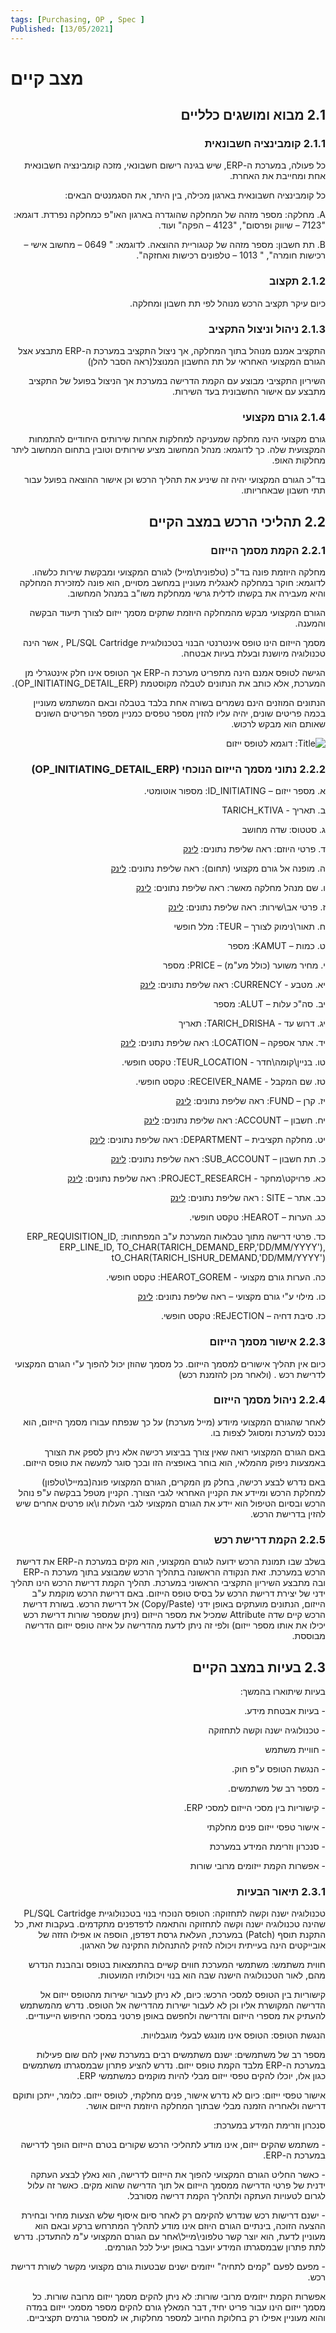 ```yaml
---
tags: [Purchasing, OP , Spec ] 
Published: [13/05/2021]
---
```


# מצב קיים

<div dir="rtl"> 
	



## 2.1 מבוא ומושגים כלליים

### 2.1.1 קומבינציה חשבונאית

כל פעולה, במערכת ה-ERP, שיש בגינה רישום חשבונאי, מזכה קומבינציה חשבונאית אחת ומחייבת את האחרת.

כל קומבינציה חשבונאית בארגון מכילה, בין היתר, את הסגמנטים הבאים:

A. מחלקה: מספר מזהה של המחלקה שהוגדרה בארגון האו"פ כמחלקה נפרדת. דוגמא: "7123 – שיווק ופרסום", "4123 – הפקה" ועוד.

B. תת חשבון: מספר מזהה של קטגוריית ההוצאה. לדוגמא: " 0649 – מחשוב אישי – רכישות חומרה", " 1013 – טלפונים רכישות ואחזקה".

### 2.1.2 תקצוב

כיום עיקר תקציב הרכש מנוהל לפי תת חשבון ומחלקה.

### 2.1.3 ניהול וניצול התקציב

התקציב אמנם מנוהל בתוך המחלקה, אך ניצול התקציב במערכת ה-ERP מתבצע אצל הגורם המקצועי האחראי על תת החשבון המנוצל(ראה הסבר להלן)

השיריון התקציבי מבוצע עם הקמת הדרישה במערכת אך הניצול בפועל של התקציב מתבצע עם אישור החשבונית בעד השירות.

### 2.1.4 גורם מקצועי

גורם מקצועי הינה מחלקה שמעניקה למחלקות אחרות שירותים היחודיים להתמחות המקצועית שלה. כך לדוגמא: מנהל המחשוב מציע שירותים וטובין בתחום המחשוב ליתר מחלקות האופ.

בד"כ הגורם המקצועי יהיה זה שיניע את תהליך הרכש וכן אישור ההוצאה בפועל עבור תתי חשבון שבאחריותו.

## 2.2 תהליכי הרכש במצב הקיים

### 2.2.1 הקמת מסמך הייזום

מחלקה היוזמת פונה בד"כ (טלפונית\\מייל) לגורם המקצועי ומבקשת שירות כלשהו. לדוגמא: חוקר במחלקה לאנגלית מעוניין במחשב מסויים, הוא פונה למזכירת המחלקה והיא מעבירה את בקשתו לדלית גרשי ממחלקת משו"ב במנהל המחשוב.

הגורם המקצועי מבקש מהמחלקה היוזמת שתקים מסמך ייזום לצורך תיעוד הבקשה והמענה.

מסמך הייזום הינו טופס אינטרנטי הבנוי בטכנולוגיית PL/SQL Cartridge , אשר הינה טכנולוגיה מיושנת ובעלת בעיות אבטחה.

הגישה לטופס אמנם הינה מתפריט מערכת ה-ERP אך הטופס אינו חלק אינטגרלי מן המערכת, אלא כותב את הנתונים לטבלה מקוסטמת (OP\_INITIATING\_DETAIL\_ERP).

הנתונים המוזנים הינם נשמרים בשורה אחת בלבד בטבלה ובאם המשתמש מעוניין בכמה פריטים שונים, יהיה עליו להזין מספר טפסים כמניין מספר הפריטים השונים שאותם הוא מבקש לרכוש.

![Title: דוגמא לטופס ייזום](file:///C:/Users/YAKIKI~1.OPE/AppData/Local/Temp/msohtmlclip1/01/clip_image002.png)

### 2.2.2 נתוני מסמך הייזום הנוכחי (OP\_INITIATING\_DETAIL\_ERP)

א. מספר ייזום – ID\_INITIATING: מספור אוטומטי.

ב. תאריך - TARICH\_KTIVA

ג. סטטוס: שדה מחושב

ד. פרטי היוזם: ראה שליפת נתונים: [לינק](Current%20state.md#_%D7%A4%D7%A8%D7%98%D7%99_%D7%94%D7%99%D7%95%D7%96%D7%9D_%E2%80%93)

ה. מופנה אל גורם מקצועי (תחום): ראה שליפת נתונים: [לינק](Current%20state.md#_%D7%9E%D7%95%D7%A4%D7%A0%D7%94_%D7%90%D7%9C_%D7%92%D7%95%D7%A8%D7%9D)

ו. שם מנהל מחלקה מאשר: ראה שליפת נתונים: [לינק](Current%20state.md#_%D7%A9%D7%9D_%D7%9E%D7%A0%D7%94%D7%9C_%D7%9E%D7%97%D7%9C%D7%A7%D7%94)

ז. פרטי אב\\שירות: ראה שליפת נתונים: [לינק](Current%20state.md#_%D7%A4%D7%A8%D7%98%D7%99_%D7%90%D7%91%D7%A9%D7%99%D7%A8%D7%95%D7%AA_%E2%80%93)

ח. תאור\\נימוק לצורך – TEUR: מלל חופשי

ט. כמות – KAMUT: מספר

י. מחיר משוער (כולל מע"מ) – PRICE: מספר

יא. מטבע - CURRENCY: ראה שליפת נתונים: [לינק](Current%20state.md#_%D7%9E%D7%98%D7%91%D7%A2_%E2%80%93_%D7%A9%D7%9C%D7%99%D7%A4%D7%94)

יב. סה"כ עלות – ALUT: מספר

יג. דרוש עד - TARICH\_DRISHA: תאריך

יד. אתר אספקה – LOCATION: ראה שליפת נתונים: [לינק](Current%20state.md#_%D7%90%D7%AA%D7%A8_%D7%90%D7%A1%D7%A4%D7%A7%D7%94_%E2%80%93)

טו. בניין\\קומה\\חדר - TEUR\_LOCATION: טקסט חופשי.

טז. שם המקבל - RECEIVER\_NAME: טקסט חופשי.

יז. קרן – FUND: ראה שליפת נתונים: [לינק](Current%20state.md#_%D7%A8%D7%A9%D7%99%D7%9E%D7%95%D7%AA_%D7%A2%D7%A8%D7%9B%D7%99%D7%9D_)

יח. חשבון – ACCOUNT: ראה שליפת נתונים: [לינק](Current%20state.md#_%D7%A8%D7%A9%D7%99%D7%9E%D7%95%D7%AA_%D7%A2%D7%A8%D7%9B%D7%99%D7%9D_)

יט. מחלקה תקציבית – DEPARTMENT: ראה שליפת נתונים: [לינק](Current%20state.md#_%D7%A8%D7%A9%D7%99%D7%9E%D7%95%D7%AA_%D7%A2%D7%A8%D7%9B%D7%99%D7%9D_)

כ. תת חשבון – SUB\_ACCOUNT: ראה שליפת נתונים: [לינק](Current%20state.md#_%D7%A8%D7%A9%D7%99%D7%9E%D7%95%D7%AA_%D7%A2%D7%A8%D7%9B%D7%99%D7%9D_)

כא. פרויקט\\מחקר - PROJECT\_RESEARCH: ראה שליפת נתונים: [לינק](Current%20state.md#_%D7%A8%D7%A9%D7%99%D7%9E%D7%95%D7%AA_%D7%A2%D7%A8%D7%9B%D7%99%D7%9D_)

כב. אתר – SITE : ראה שליפת נתונים: [לינק](Current%20state.md#_%D7%A8%D7%A9%D7%99%D7%9E%D7%95%D7%AA_%D7%A2%D7%A8%D7%9B%D7%99%D7%9D_)

כג. הערות – HEAROT: טקסט חופשי.

כד. פרטי דרישה מתוך טבלאות המערכת ע"ב המפתחות: ERP\_REQUISITION\_ID, ERP\_LINE\_ID, TO\_CHAR(TARICH\_DEMAND\_ERP,'DD/MM/YYYY'), tO\_CHAR(TARICH\_ISHUR\_DEMAND,'DD/MM/YYYY')

כה. הערות גורם מקצועי - HEAROT\_GOREM: טקסט חופשי.

כו. מילוי ע"י גורם מקצועי – ראה שליפת נתונים: [לינק](Current%20state.md#_%D7%99%D7%9E%D7%95%D7%9C%D7%90_%D7%A2%22%D7%99_%D7%92%D7%95%D7%A8%D7%9D)

כז. סיבת דחיה – REJECTION: טקסט חופשי.

### 2.2.3 אישור מסמך הייזום

כיום אין תהליך אישורים למסמך הייזום. כל מסמך שהוזן יכול להפוך ע"י הגורם המקצועי לדרישת רכש . (ולאחר מכן להזמנת רכש)

### 2.2.4 ניהול מסמך הייזום

לאחר שהגורם המקצועי מיודע (מייל מערכת) על כך שנפתח עבורו מסמך הייזום, הוא נכנס למערכת ומסוגל לצפות בו.

באם הגורם המקצועי רואה שאין צורך בביצוע רכישה אלא ניתן לספק את הצורך באמצעות ניפוק מהמלאי, הוא בוחר באופציה הזו ובכך סוגר למעשה את טופס הייזום.

באם נדרש לבצע רכישה, בחלק מן המקרים, הגורם המקצועי פונה(במייל\\טלפון) למחלקת הרכש ומיידע את הקניין האחראי לגבי הצורך. הקניין מטפל בבקשה ע"פ נוהל הרכש ובסיום הטיפול הוא יידע את הגורם המקצועי לגבי העלות ו\\או פרטים אחרים שיש להזין בדרישת הרכש.

### 2.2.5 הקמת דרישת רכש

בשלב שבו תמונת הרכש ידועה לגורם המקצועי, הוא מקים במערכת ה-ERP את דרישת הרכש במערכת. זאת הנקודה הראשונה בתהליך הרכש שמבוצע בתוך מערכת ה-ERP ובה מתבצע השיריון התקציבי הראשוני במערכת. תהליך הקמת דרישת הרכש הינו תהליך ידני של יצירת דרישת הרכש על בסיס טופס הייזום. באם דרישת הרכש מוקמת ע"ב הייזום, הנתונים מועתקים באופן ידני (Copy/Paste) אל דרישת הרכש. בשורת דרישת הרכש קיים שדה Attribute שמכיל את מספר הייזום (ניתן שמספר שורות דרישת רכש יכילו את אותו מספר ייזום) ולפי זה ניתן לדעת מהדרישה על איזה טופס ייזום הדרישה מבוססת.

## 2.3 בעיות במצב הקיים

בעיות שיתוארו בהמשך:

\- בעיות אבטחת מידע.

\- טכנולוגיה ישנה וקשה לתחזוקה

\- חוויית משתמש

\- הנגשת הטופס ע"פ חוק.

\- מספר רב של משתמשים.

\- קישוריות בין מסכי הייזום למסכי ERP.

\- אישור טפסי ייזום פנים מחלקתי

\- סנכרון וזרימת המידע במערכת

\- אפשרות הקמת ייזומים מרובי שורות

### 2.3.1 תיאור הבעיות

טכנולוגיה ישנה וקשה לתחזוקה: הטופס הנוכחי בנוי בטכנולוגיית PL/SQL Cartridge שהינה טכנולוגיה ישנה וקשה לתחזוקה והתאמה לדפדפנים מתקדמים. בעקבות זאת, כל התקנת תוסף (Patch) במערכת, העלאת גרסת דפדפן, הוספה או אפילו הזזה של אובייקטים הינה בעייתית ויכולה להזיק להתנהלות התקינה של הארגון.

חווית משתמש:  משתמשי המערכת חווים קשיים בהתמצאות בטופס ובהבנת הנדרש מהם, לאור הטכנולוגיה הישנה שבה הוא בנוי ויכולותיו המועטות.

קישוריות בין הטופס למסכי הרכש: כיום, לא ניתן לעבור ישירות מהטופס ייזום אל הדרישה המקושרת אליו וכן לא לעבור ישירות מהדרישה אל הטופס. נדרש מהמשתמש להעתיק את מספרי הייזום והדרישה ולחפשם באופן פרטני במסכי החיפוש הייעודיים.

הנגשת הטופס:  הטופס אינו מונגש לבעלי מוגבלויות.

מספר רב של משתמשים: ישנם משתמשים רבים במערכת שאין להם שום פעילות במערכת ה-ERP מלבד הקמת טופס ייזום. נדרש להציע פתרון שבמסגרתו משתמשים כגון אלו, יוכלו להקים טפסי ייזום מבלי להיות מוקמים כמשתמשי ERP.

אישור טפסי ייזום: כיום לא נדרש אישור, פנים מחלקתי, לטופס ייזום. כלומר, ייתכן ותוקם דרישה ולאחריה הזמנה מבלי שבתוך המחלקה היוזמת הייזום אושר.

סנכרון וזרימת המידע במערכת:

\-  משתמש שהקים ייזום, אינו מודע לתהליכי הרכש שקורים בטרם הייזום הופך לדרישה במערכת ה-ERP.

\- כאשר החליט הגורם המקצועי להפוך את הייזום לדרישה, הוא נאלץ לבצע העתקה ידנית של פרטי הדרישה ממסמך הייזום אל תוך הדרישה שהוא מקים. כאשר זה עלול לגרום לטעויות העתקה ולתהליך הקמת דרישה מסורבל.

\- ישנם דרישות רכש שנדרש להקימם רק לאחר סיום איסוף שלש הצעות מחיר ובחירת ההצעה הזוכה, בינתיים הגורם היוזם אינו מודע לתהליך המתרחש ברקע ובאם הוא מעוניין לדעת, הוא יוצר קשר טלפוני\\מייל\\אחר עם הגורם המקצועי ע"מ להתעדכן. נדרש לתת פתרון שבמסגרתו המידע יועבר באופן יעיל לכל הגורמים.

\- מפעם לפעם "קמים לתחיה" ייזומים ישנים שבטעות גורם מקצועי מקשר לשורת דרישת רכש.

אפשרות הקמת ייזומים מרובי שורות: לא ניתן להקים מסמך ייזום מרובה שורות. כל מסמך ייזום הינו עבור פריט יחיד, דבר המאלץ גורם להקים מספר מסמכי ייזום במדה והוא מעוניין אפילו רק בחלוקת החיוב למספר מחלקות, או למספר גורמים תקציביים.

	
	
</div>


